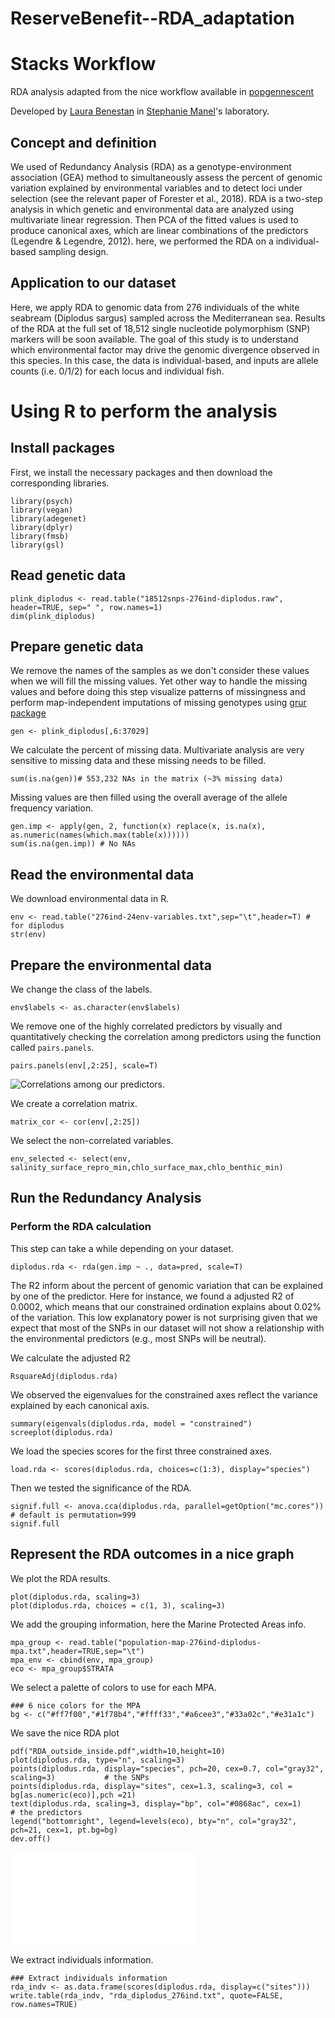 # ReserveBenefit--RDA_adaptation

# Stacks Workflow

RDA analysis adapted from the nice workflow available in [popgennescent](https://popgen.nescent.org/2018-03-27_RDA_GEA.html)

Developed by [Laura Benestan](https://github.com/laurabenestan) in
[Stephanie Manel](https://sites.google.com/site/stephaniemanel/home)'s
laboratory.

## Concept and definition
We used of Redundancy Analysis (RDA) as a genotype-environment association (GEA) method to simultaneously assess the percent of genomic variation explained by environmental variables and to detect loci under selection (see the relevant paper of Forester et al., 2018). 
RDA is a two-step analysis in which genetic and environmental data are analyzed using multivariate linear regression. 
Then PCA of the fitted values is used to produce canonical axes, which are linear combinations of the predictors (Legendre & Legendre, 2012). 
here, we performed the RDA on a individual-based sampling design.

## Application to our dataset
Here, we apply RDA to genomic data from 276 individuals of the white seabream (Diplodus sargus) sampled across the Mediterranean sea. 
Results of the RDA at the full set of 18,512 single nucleotide polymorphism (SNP) markers will be soon available. 
The goal of this study is to understand which environmental factor may drive the genomic divergence observed in this species. 
In this case, the data is individual-based, and inputs are allele counts (i.e. 0/1/2) for each locus and individual fish. 

# Using R to perform the analysis
## Install packages
First, we install the necessary packages and then download the corresponding libraries.

``` {r}
library(psych)    
library(vegan)
library(adegenet)
library(dplyr)
library(fmsb)
library(gsl)
```
## Read genetic data

```{r}
plink_diplodus <- read.table("18512snps-276ind-diplodus.raw", header=TRUE, sep=" ", row.names=1)
dim(plink_diplodus)
```

## Prepare genetic data

We remove the names of the samples as we don't consider these values when we will fill the missing values.
Yet other way to handle the missing values and before doing this step visualize patterns of missingness and perform map-independent imputations of missing genotypes using [grur package](https://github.com/thierrygosselin/grur)

```{r}
gen <- plink_diplodus[,6:37029]
```

We calculate the percent of missing data.
Multivariate analysis are very sensitive to missing data and these missing needs to be filled.
```{r}
sum(is.na(gen))# 553,232 NAs in the matrix (~3% missing data)
```

Missing values are then filled using the overall average of the allele frequency variation.
```{r}
gen.imp <- apply(gen, 2, function(x) replace(x, is.na(x), as.numeric(names(which.max(table(x))))))
sum(is.na(gen.imp)) # No NAs
```

## Read the environmental data

We download environmental data in R.
```{r}
env <- read.table("276ind-24env-variables.txt",sep="\t",header=T) # for diplodus
str(env)
```

## Prepare the environmental data

We change the class of the labels.
```{r}
env$labels <- as.character(env$labels)
```

We remove one of the highly correlated predictors by visually and quantitatively checking the correlation among predictors using the function called `pairs.panels`.

```{r}
pairs.panels(env[,2:25], scale=T)
```

![Correlations among our predictors.](Correlation_predictor.png)

We create a correlation matrix.
```{r}
matrix_cor <- cor(env[,2:25])
```

We select the non-correlated variables.
```{r}
env_selected <- select(env, salinity_surface_repro_min,chlo_surface_max,chlo_benthic_min) 
```

## Run the Redundancy Analysis

### Perform the RDA calculation

This step can take a while depending on your dataset.
```{r}
diplodus.rda <- rda(gen.imp ~ ., data=pred, scale=T)
```

The R2 inform about the percent of genomic variation that can be explained by one of the predictor.
Here for instance, we found a adjusted R2 of 0.0002, which means that our constrained ordination explains about 0.02% of the variation.
This low explanatory power is not surprising given that we expect that most of the SNPs in our dataset will not show a relationship with the environmental predictors (e.g., most SNPs will be neutral).

We calculate the adjusted R2
```{r}
RsquareAdj(diplodus.rda)
```

We observed the eigenvalues for the constrained axes reflect the variance explained by each canonical axis.
```{r}
summary(eigenvals(diplodus.rda, model = "constrained")
screeplot(diplodus.rda)
```
We load the species scores for the first three constrained axes.
```{r}
load.rda <- scores(diplodus.rda, choices=c(1:3), display="species")  
```
Then we tested the significance of the RDA.
```{r}
signif.full <- anova.cca(diplodus.rda, parallel=getOption("mc.cores")) # default is permutation=999
signif.full
```
## Represent the RDA outcomes in a nice graph

We plot the RDA results.
```{r}
plot(diplodus.rda, scaling=3) 
plot(diplodus.rda, choices = c(1, 3), scaling=3)
```
We add the grouping information, here the Marine Protected Areas info.
```{r}
mpa_group <- read.table("population-map-276ind-diplodus-mpa.txt",header=TRUE,sep="\t")
mpa_env <- cbind(env, mpa_group)
eco <- mpa_group$STRATA
```
We select a palette of colors to use for each MPA.
```{r}
### 6 nice colors for the MPA
bg <- c("#ff7f00","#1f78b4","#ffff33","#a6cee3","#33a02c","#e31a1c")
```
We save the nice RDA plot
```{r}
pdf("RDA_outside_inside.pdf",width=10,height=10)
plot(diplodus.rda, type="n", scaling=3)
points(diplodus.rda, display="species", pch=20, cex=0.7, col="gray32", scaling=3)           # the SNPs
points(diplodus.rda, display="sites", cex=1.3, scaling=3, col = bg[as.numeric(eco)],pch =21) 
text(diplodus.rda, scaling=3, display="bp", col="#0868ac", cex=1)                           # the predictors
legend("bottomright", legend=levels(eco), bty="n", col="gray32", pch=21, cex=1, pt.bg=bg)
dev.off()
```

![RDA considering two categories.]( RDA_diplodus.pdf)

We extract individuals information.
```
### Extract individuals information
rda_indv <- as.data.frame(scores(diplodus.rda, display=c("sites")))
write.table(rda_indv, "rda_diplodus_276ind.txt", quote=FALSE, row.names=TRUE)
```
